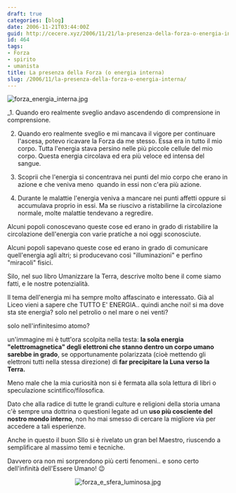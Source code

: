 ```yaml
---
draft: true
categories: [blog]
date: 2006-11-21T03:44:00Z
guid: http://cecere.xyz/2006/11/21/la-presenza-della-forza-o-energia-interna/
id: 464
tags:
- Forza
- spirito
- umanista
title: La presenza della Forza (o energia interna)
slug: /2006/11/la-presenza-della-forza-o-energia-interna/
---
```


<img alt="forza_energia_interna.jpg" id="image462" src="http://cecere.xyz/wp-content/uploads/sites/3/2006/11/forza_energia_interna.jpg" />

_1. Quando ero realmente sveglio andavo ascendendo di comprensione in comprensione.</p> 

2. Quando ero realmente sveglio e mi mancava il vigore per continuare l'ascesa, potevo ricavare la Forza da me stesso. Essa era in tutto il mio corpo. Tutta l'energia stava persino nelle più piccole cellule del mio corpo. Questa energia circolava ed era più veloce ed intensa del sangue.

3. Scoprii che l'energia si concentrava nei punti del mio corpo che erano in azione e che veniva meno  quando in essi non c'era più azione.

4. Durante le malattie l'energia veniva a mancare nei punti affetti oppure si accumulava proprio in essi. Ma se riuscivo a ristabilirne la circolazione normale, molte malattie tendevano a regredire.

Alcuni popoli conoscevano queste cose ed erano in grado di ristabilire la circolazione dell'energia con varie pratiche a noi oggi sconosciute.

Alcuni popoli sapevano queste cose ed erano in grado di comunicare quell'energia agli altri; si producevano così "illuminazioni" e perfino "miracoli" fisici.</em>

Silo, nel suo libro Umanizzare la Terra, descrive molto bene il come siamo fatti, e le nostre potenzialità.
  
Il tema dell'energia mi ha sempre molto affascinato e interessato. Già al Liceo vieni a sapere che TUTTO E' ENERGIA.. quindi anche noi! si ma dove sta ste energia? solo nel petrolio o nel mare o nei venti?

solo nell'infinitesimo atomo?

un'immagine mi è tutt'ora scolpita nella testa: **la sola energia "elettromagnetica" degli elettroni che stanno dentro un corpo umano sarebbe in grado**, se opportunamente polarizzata (cioè mettendo gli elettroni tutti nella stessa direzione) di **far precipitare la Luna verso la Terra.**

Meno male che la mia curiosità non si è fermata alla sola lettura di libri o speculazione scintifico/filosofica.

Dato che alla radice di tutte le grandi culture e religioni della storia umana c'è sempre una dottrina o questioni legate ad un **uso più cosciente del nostro mondo interno**, non ho mai smesso di cercare la migliore via per accedere a tali esperienze.

Anche in questo il buon SIlo si è rivelato un gran bel Maestro, riuscendo a semplificare al massimo temi e tecniche.

Davvero ora non mi sorprendono più certi fenomeni.. e sono certo dell'infinità dell'Essere Umano! 😉

<div style="text-align: center">
  <img alt="forza_e_sfera_luminosa.jpg" id="image463" src="http://cecere.xyz/wp-content/uploads/sites/3/2006/11/forza_e_sfera_luminosa.jpg" />
</div>